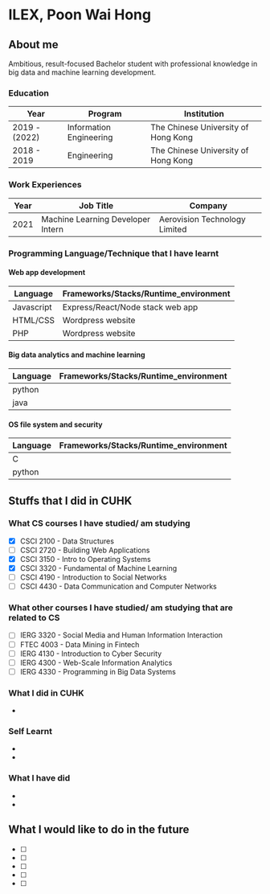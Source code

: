 # ILEX, Poon Wai Hong

## About me

Ambitious, result-focused Bachelor student with professional knowledge in big data and machine learning development.

### Education

|Year|Program|Institution|
|---|---|---|
|2019 - (2022)|Information Engineering|The Chinese University of Hong Kong|
|2018 - 2019|Engineering|The Chinese University of Hong Kong|

### Work Experiences
|Year|Job Title|Company|
|---|---|---|
|2021|Machine Learning Developer Intern|Aerovision Technology Limited|


### Programming Language/Technique that I have learnt
#### Web app development
|Language|Frameworks/Stacks/Runtime_environment|
|---|---|
|Javascript|Express/React/Node stack web app|
|HTML/CSS| Wordpress website|
|PHP| Wordpress website|
#### Big data analytics and machine learning
|Language|Frameworks/Stacks/Runtime_environment|
|---|---|
|python|
|java|
#### OS file system and security
|Language|Frameworks/Stacks/Runtime_environment|
|---|---|
|C| |
|python||

## Stuffs that I did in CUHK
### What CS courses I have studied/ am studying

- [x] CSCI 2100 - Data Structures
- [ ] CSCI 2720 - Building Web Applications
- [x] CSCI 3150 - Intro to Operating Systems
- [x] CSCI 3320 - Fundamental of Machine Learning
- [ ] CSCI 4190 - Introduction to Social Networks
- [ ] CSCI 4430 - Data Communication and Computer Networks

### What other courses I have studied/ am studying that are related to CS
- [ ] IERG 3320 - Social Media and Human Information Interaction
- [ ] FTEC 4003 - Data Mining in Fintech
- [ ] IERG 4130 - Introduction to Cyber Security
- [ ] IERG 4300 - Web-Scale Information Analytics
- [ ] IERG 4330 - Programming in Big Data Systems

### What I did in CUHK

- 


### Self Learnt

 - 
 - 

### What I have did

  - 
  - 

## What I would like to do in the future
 - [ ] 
 - [ ] 
 - [ ] 
 - [ ] 
 - [ ] 

